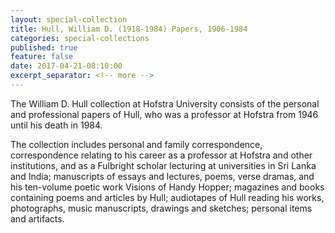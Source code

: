 ```yaml
---
layout: special-collection
title: Hull, William D. (1918-1984) Papers, 1906-1984
categories: special-collections
published: true
feature: false
date: 2017-04-21-08:10:00
excerpt_separator: <!-- more -->
---
```

The William D. Hull collection at Hofstra University consists of the personal and professional papers of Hull, who was a professor at Hofstra from 1946 until his death in 1984.
<!-- more -->

The collection includes personal and family correspondence, correspondence relating to his career as a professor at Hofstra and other institutions, and as a Fulbright scholar lecturing at universities in Sri Lanka and India; manuscripts of essays and lectures, poems, verse dramas, and his ten-volume poetic work Visions of Handy Hopper; magazines and books containing poems and articles by Hull; audiotapes of Hull reading his works, photographs, music manuscripts, drawings and sketches; personal items and artifacts.
<!-- more -->
